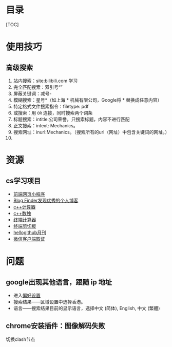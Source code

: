 # 目录
[TOC]

# 使用技巧

## 高级搜索

1. 站内搜索：site:bilibili.com 学习
2. 完全匹配搜索：双引号“”
3. 屏蔽关键词：减号-
4. 模糊搜索：星号*（如上海 * 机械有限公司，Google将 * 替换成任意内容）
5. 特定格式文件搜索指令：filetype: pdf
6. 或搜索：用 ` OR ` 连接，同时搜索两个词条
7. 标题搜索：intitle:公司荣誉。只搜索标题，内容不进行匹配
8. 正文搜索：intext: Mechanics。
9. 搜索网址：inurl:Mechanics。（搜索所有的url（网址）中包含关键词的网址。）
10. 

# 资源

## cs学习项目
* [前端网页小程序](https://github.com/bradtraversy/vanillawebprojects)
* [Blog Finder发现优秀的个人博客](https://bf.zzxworld.com/)
* [c++计算器](https://github.com/microsoft/calculator)
* [c++数独](https://github.com/mayerui/sudoku)
* [终端计算器](https://github.com/Qalculate/libqalculate)
* [终端剪切板](https://github.com/Slackadays/Clipboard)
* [hellogithub月刊](https://hellogithub.com/periodical)
* [微信客户端取证](https://github.com/AdminTest0/SharpWxDump)




# 问题

## google出现其他语言，跟随 ip 地址
* 进入[偏好设置](https://www.google.com/preferences)
* 搜索结果——区域设置中选择香港。
* 语言——搜索结果目前的显示语言，选择中文 (简体), English, 中文 (繁體)

## chrome安装插件：图像解码失败

切换clash节点

